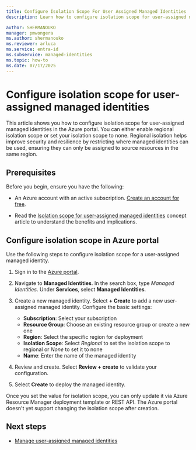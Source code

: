 ```yaml
---
title: Configure Isolation Scope For User Assigned Managed Identities
description: Learn how to configure isolation scope for user-assigned managed identities to improve security and resilience.

author: SHERMANOUKO
manager: pmwongera
ms.author: shermanouko
ms.reviewer: arluca
ms.service: entra-id
ms.subservice: managed-identities
ms.topic: how-to
ms.date: 07/17/2025
---
```


# Configure isolation scope for user-assigned managed identities

This article shows you how to configure isolation scope for user-assigned managed identities in the Azure portal. You can either enable regional isolation scope or set your isolation scope to none. Regional isolation helps improve security and resilience by restricting where managed identities can be used, ensuring they can only be assigned to source resources in the same region.

## Prerequisites

Before you begin, ensure you have the following:

- An Azure account with an active subscription. [Create an account for free](https://azure.microsoft.com/free).

- Read the [Isolation scope for user-assigned managed identities](managed-identities-isolation-scope.md) concept article to understand the benefits and implications.

## Configure isolation scope in Azure portal

Use the following steps to configure isolation scope for a user-assigned managed identity.

1. Sign in to the [Azure portal](https://portal.azure.com).

1. Navigate to **Managed Identities**. In the search box, type *Managed Identities*. Under **Services**, select **Managed Identities**.

1. Create a new managed identity. Select **+ Create** to add a new user-assigned managed identity. Configure the basic settings:
    
    - **Subscription**: Select your subscription
    - **Resource Group**: Choose an existing resource group or create a new one
    - **Region**: Select the specific region for deployment
    - **Isolation Scope**: Select *Regional* to set the isolation scope to regional or *None* to set it to none
    - **Name**: Enter the name of the managed identity

1. Review and create. Select **Review + create** to validate your configuration.

1. Select **Create** to deploy the managed identity.

Once you set the value for isolation scope, you can only update it via Azure Resource Manager deployment template or REST API. The Azure portal doesn't yet support changing the isolation scope after creation.

## Next steps

- [Manage user-assigned managed identities](how-manage-user-assigned-managed-identities.md)
